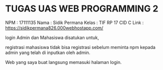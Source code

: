 # TUGAS UAS WEB PROGRAMMING 2
NPM 	: 17111135
Nama	: Sidik Permana
Kelas : TIF RP 17 CID C
Link	: https://sidikpermana826.000webhostapp.com/

login Admin dan Mahasiswa disatukan untuk,

registrasi mahasiswa tidak bisa registrasi sebelum meminta npm kepada admin yang telah di inputkan oleh admin.

Web yang saya buat langsung memasuki halaman login.
